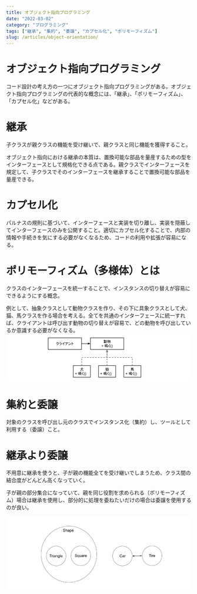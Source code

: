 ```yaml
---
title: オブジェクト指向プログラミング
date: "2022-03-02"
category: "プログラミング"
tags: ["継承", "集約", "委譲", "カプセル化", "ポリモーフィズム"]
slug: /articles/object-orientation/
---
```



# オブジェクト指向プログラミング
コード設計の考え方の一つにオブジェクト指向プログラミングがある。オブジェクト指向プログラミングの代表的な概念には、「継承」、「ポリモーフィズム」、「カプセル化」などがある。


# 継承
子クラスが親クラスの機能を受け継いで、親クラスと同じ機能を獲得すること。

オブジェクト指向における継承の本質は、置換可能な部品を量産するための型をインターフェースとして規格化できる点である。親クラスでインターフェースを規定して、子クラスでそのインターフェースを継承することで置換可能な部品を量産できる。


# カプセル化
パルナスの規則に基づいて、インターフェースと実装を切り離し、実装を隠蔽してインターフェースのみを公開すること。適切にカプセル化することで、内部の情報や手続きを気にする必要がなくなるため、コードの利用や拡張が容易になる。


# ポリモーフィズム（多様体）とは
クラスのインターフェースを統一することで、インスタンスの切り替えが容易にできるようにする概念。

例として、抽象クラスとして動物クラスを作り、その下に具象クラスとして犬、猫、馬クラスを作る場合を考える。全てを共通のインターフェースに統一すれば、クライアントは呼び出す動物の切り替えが容易で、どの動物を呼び出しているか意識する必要がなくなる。
![ポリモーフィズム](./polymorphism.jpg)


# 集約と委譲
対象のクラスを呼び出し元のクラスでインスタンス化（集約）し、ツールとして利用する（委譲）こと。


# 継承より委譲
不用意に継承を使うと、子が親の機能全てを受け継いでしまうため、クラス間の結合度がどんどん高くなっていく。

子が親の部分集合になっていて、親を同じ役割を求められる（ポリモーフィズム）場合は継承を使用し、部分的に処理を委ねたいだけの場合は委譲を使用するのが良い。

![継承より委譲](./inheritance-delegation.jpg)